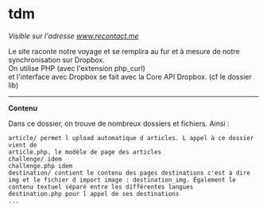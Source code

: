 tdm
===
*Visible sur l'adresse www.recontact.me*


Le site raconte notre voyage et se remplira au fur et à mesure de notre synchronisation sur Dropbox.  
On utilise PHP (avec l'extension php_curl)  
et l'interface avec Dropbox se fait avec la Core API Dropbox. (cf le dossier lib)



---

**Contenu**

Dans ce dossier, on trouve de nombreux dossiers et fichiers. Ainsi :

    article/ permet l upload automatique d articles. L appel à ce dossier vient de
    article.php, le modèle de page des articles
    challenge/ idem
    challenge.php idem
    destination/ contient le contenu des pages destinations c'est à dire img et le fichier d import image : destination_img. Également le contenu textuel séparé entre les différentes langues
    destination.php pour l appel de ses destinations
    ...
